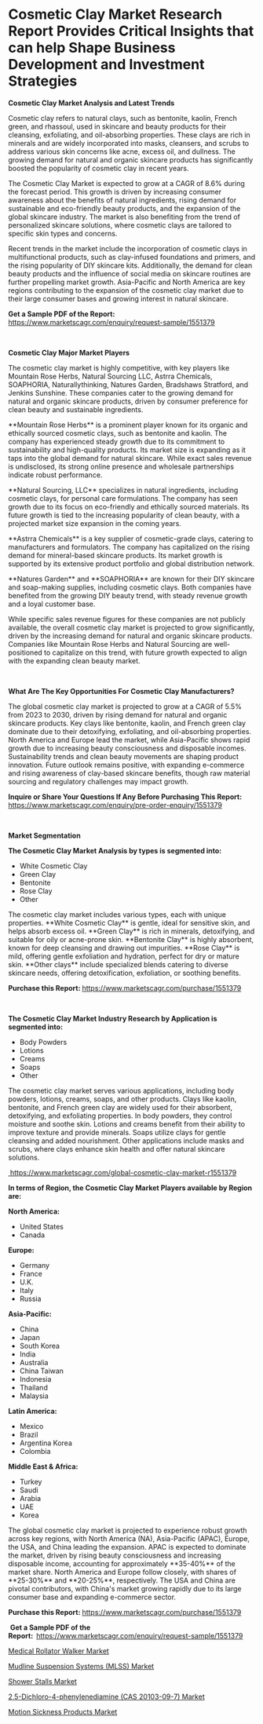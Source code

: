 <p><h1>Cosmetic Clay Market Research Report Provides Critical Insights that can help Shape Business Development and Investment Strategies</h1></p><p><strong>Cosmetic Clay Market Analysis and Latest Trends</strong></p>
<p><p>Cosmetic clay refers to natural clays, such as bentonite, kaolin, French green, and rhassoul, used in skincare and beauty products for their cleansing, exfoliating, and oil-absorbing properties. These clays are rich in minerals and are widely incorporated into masks, cleansers, and scrubs to address various skin concerns like acne, excess oil, and dullness. The growing demand for natural and organic skincare products has significantly boosted the popularity of cosmetic clay in recent years.</p><p>The Cosmetic Clay Market is expected to grow at a CAGR of 8.6% during the forecast period. This growth is driven by increasing consumer awareness about the benefits of natural ingredients, rising demand for sustainable and eco-friendly beauty products, and the expansion of the global skincare industry. The market is also benefiting from the trend of personalized skincare solutions, where cosmetic clays are tailored to specific skin types and concerns.</p><p>Recent trends in the market include the incorporation of cosmetic clays in multifunctional products, such as clay-infused foundations and primers, and the rising popularity of DIY skincare kits. Additionally, the demand for clean beauty products and the influence of social media on skincare routines are further propelling market growth. Asia-Pacific and North America are key regions contributing to the expansion of the cosmetic clay market due to their large consumer bases and growing interest in natural skincare.</p></p>
<p><strong>Get a Sample PDF of the Report:&nbsp;</strong> <a href="https://www.marketscagr.com/enquiry/request-sample/1551379?utm_campaign=2246&utm_medium=2&utm_source=Github&utm_content=ia&utm_term=25012025&utm_id=cosmetic-clay">https://www.marketscagr.com/enquiry/request-sample/1551379</a></p>
<p>&nbsp;</p>
<p><strong>Cosmetic Clay Major Market Players</strong></p>
<p><p>The cosmetic clay market is highly competitive, with key players like Mountain Rose Herbs, Natural Sourcing LLC, Astrra Chemicals, SOAPHORIA, Naturallythinking, Natures Garden, Bradshaws Stratford, and Jenkins Sunshine. These companies cater to the growing demand for natural and organic skincare products, driven by consumer preference for clean beauty and sustainable ingredients.</p><p>**Mountain Rose Herbs** is a prominent player known for its organic and ethically sourced cosmetic clays, such as bentonite and kaolin. The company has experienced steady growth due to its commitment to sustainability and high-quality products. Its market size is expanding as it taps into the global demand for natural skincare. While exact sales revenue is undisclosed, its strong online presence and wholesale partnerships indicate robust performance.</p><p>**Natural Sourcing, LLC** specializes in natural ingredients, including cosmetic clays, for personal care formulations. The company has seen growth due to its focus on eco-friendly and ethically sourced materials. Its future growth is tied to the increasing popularity of clean beauty, with a projected market size expansion in the coming years.</p><p>**Astrra Chemicals** is a key supplier of cosmetic-grade clays, catering to manufacturers and formulators. The company has capitalized on the rising demand for mineral-based skincare products. Its market growth is supported by its extensive product portfolio and global distribution network.</p><p>**Natures Garden** and **SOAPHORIA** are known for their DIY skincare and soap-making supplies, including cosmetic clays. Both companies have benefited from the growing DIY beauty trend, with steady revenue growth and a loyal customer base.</p><p>While specific sales revenue figures for these companies are not publicly available, the overall cosmetic clay market is projected to grow significantly, driven by the increasing demand for natural and organic skincare products. Companies like Mountain Rose Herbs and Natural Sourcing are well-positioned to capitalize on this trend, with future growth expected to align with the expanding clean beauty market.</p></p>
<p>&nbsp;</p>
<p><strong>What Are The Key Opportunities For Cosmetic Clay Manufacturers?</strong></p>
<p><p>The global cosmetic clay market is projected to grow at a CAGR of 5.5% from 2023 to 2030, driven by rising demand for natural and organic skincare products. Key clays like bentonite, kaolin, and French green clay dominate due to their detoxifying, exfoliating, and oil-absorbing properties. North America and Europe lead the market, while Asia-Pacific shows rapid growth due to increasing beauty consciousness and disposable incomes. Sustainability trends and clean beauty movements are shaping product innovation. Future outlook remains positive, with expanding e-commerce and rising awareness of clay-based skincare benefits, though raw material sourcing and regulatory challenges may impact growth.</p></p>
<p><strong>Inquire or Share Your Questions If Any Before Purchasing This Report:</strong> <a href="https://www.marketscagr.com/enquiry/pre-order-enquiry/1551379?utm_campaign=2246&utm_medium=2&utm_source=Github&utm_content=ia&utm_term=25012025&utm_id=cosmetic-clay">https://www.marketscagr.com/enquiry/pre-order-enquiry/1551379</a></p>
<p>&nbsp;</p>
<p><strong>Market Segmentation</strong></p>
<p><strong>The Cosmetic Clay Market Analysis by types is segmented into:</strong></p>
<p><ul><li>White Cosmetic Clay</li><li>Green Clay</li><li>Bentonite</li><li>Rose Clay</li><li>Other</li></ul></p>
<p><p>The cosmetic clay market includes various types, each with unique properties. **White Cosmetic Clay** is gentle, ideal for sensitive skin, and helps absorb excess oil. **Green Clay** is rich in minerals, detoxifying, and suitable for oily or acne-prone skin. **Bentonite Clay** is highly absorbent, known for deep cleansing and drawing out impurities. **Rose Clay** is mild, offering gentle exfoliation and hydration, perfect for dry or mature skin. **Other clays** include specialized blends catering to diverse skincare needs, offering detoxification, exfoliation, or soothing benefits.</p></p>
<p><strong>Purchase this Report:&nbsp;</strong><a href="https://www.marketscagr.com/purchase/1551379?utm_campaign=2246&utm_medium=2&utm_source=Github&utm_content=ia&utm_term=25012025&utm_id=cosmetic-clay">https://www.marketscagr.com/purchase/1551379</a></p>
<p>&nbsp;</p>
<p><strong>The Cosmetic Clay Market Industry Research by Application is segmented into:</strong></p>
<p><ul><li>Body Powders</li><li>Lotions</li><li>Creams</li><li>Soaps</li><li>Other</li></ul></p>
<p><p>The cosmetic clay market serves various applications, including body powders, lotions, creams, soaps, and other products. Clays like kaolin, bentonite, and French green clay are widely used for their absorbent, detoxifying, and exfoliating properties. In body powders, they control moisture and soothe skin. Lotions and creams benefit from their ability to improve texture and provide minerals. Soaps utilize clays for gentle cleansing and added nourishment. Other applications include masks and scrubs, where clays enhance skin health and offer natural skincare solutions.</p></p>
<p><a href="https://www.marketscagr.com/global-cosmetic-clay-market-r1551379?utm_campaign=2246&utm_medium=2&utm_source=Github&utm_content=ia&utm_term=25012025&utm_id=cosmetic-clay">&nbsp;https://www.marketscagr.com/global-cosmetic-clay-market-r1551379</a></p>
<p><strong>In terms of Region, the Cosmetic Clay Market Players available by Region are:</strong></p>
<p>
    <p> <strong> North America: </strong>
        <ul>
            <li>United States</li>
            <li>Canada</li>
        </ul>
        </p> 
    <p> <strong> Europe: </strong>
        <ul>
            <li>Germany</li>
            <li>France</li>
            <li>U.K.</li>
            <li>Italy</li>
            <li>Russia</li>
        </ul>
        </p> 
    <p> <strong> Asia-Pacific: </strong>
        <ul>
            <li>China</li>
            <li>Japan</li>
            <li>South Korea</li>
            <li>India</li>
            <li>Australia</li>
            <li>China Taiwan</li>
            <li>Indonesia</li>
            <li>Thailand</li>
            <li>Malaysia</li>
        </ul>
        </p> 
    <p> <strong> Latin America: </strong>
        <ul>
            <li>Mexico</li>
            <li>Brazil</li>
            <li>Argentina Korea</li>
            <li>Colombia</li>
        </ul>
        </p> 
    <p> <strong> Middle East & Africa: </strong>
        <ul>
            <li>Turkey</li>
            <li>Saudi</li>
            <li>Arabia</li>
            <li>UAE</li>
            <li>Korea</li>
        </ul>
    </p>
    </p>
<p><p>The global cosmetic clay market is projected to experience robust growth across key regions, with North America (NA), Asia-Pacific (APAC), Europe, the USA, and China leading the expansion. APAC is expected to dominate the market, driven by rising beauty consciousness and increasing disposable income, accounting for approximately **35-40%** of the market share. North America and Europe follow closely, with shares of **25-30%** and **20-25%**, respectively. The USA and China are pivotal contributors, with China's market growing rapidly due to its large consumer base and expanding e-commerce sector.</p></p>
<p><strong>Purchase this Report: </strong><a href="https://www.marketscagr.com/purchase/1551379?utm_campaign=2246&utm_medium=2&utm_source=Github&utm_content=ia&utm_term=25012025&utm_id=cosmetic-clay">https://www.marketscagr.com/purchase/1551379</a></p>
<p>&nbsp;<strong>Get a Sample PDF of the Report:&nbsp;&nbsp;</strong><a href="https://www.marketscagr.com/enquiry/request-sample/1551379?utm_campaign=2246&utm_medium=2&utm_source=Github&utm_content=ia&utm_term=25012025&utm_id=cosmetic-clay">https://www.marketscagr.com/enquiry/request-sample/1551379</a></p>
<p><strong></strong></p>
<p><p><a href="https://www.linkedin.com/pulse/evaluating-profitability-medical-rollator-walker-market-frtme?utm_campaign=2246&utm_medium=2&utm_source=Github&utm_content=ia&utm_term=25012025&utm_id=cosmetic-clay">Medical Rollator Walker Market</a></p><p><a href="https://www.linkedin.com/pulse/mudline-suspension-systems-mlss-market-analysis-trends-ioigf?utm_campaign=2246&utm_medium=2&utm_source=Github&utm_content=ia&utm_term=25012025&utm_id=cosmetic-clay">Mudline Suspension Systems (MLSS) Market</a></p><p><a href="https://www.linkedin.com/pulse/shower-stalls-market-trends-forecast-growth-potential-analysis-kz3hf?utm_campaign=2246&utm_medium=2&utm_source=Github&utm_content=ia&utm_term=25012025&utm_id=cosmetic-clay">Shower Stalls Market</a></p><p><a href="https://www.linkedin.com/pulse/qualitative-study-25-dichloro-4-phenylenediamine-cas-20103-09-7-dtbhf?utm_campaign=2246&utm_medium=2&utm_source=Github&utm_content=ia&utm_term=25012025&utm_id=cosmetic-clay">2,5-Dichloro-4-phenylenediamine (CAS 20103-09-7) Market</a></p><p><a href="https://www.linkedin.com/pulse/motion-sickness-products-market-size-share-analysis-growth-0un2f?utm_campaign=2246&utm_medium=2&utm_source=Github&utm_content=ia&utm_term=25012025&utm_id=cosmetic-clay">Motion Sickness Products Market</a></p></p>